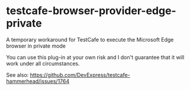 # testcafe-browser-provider-edge-private
A temporary workaround for TestCafe to execute the Microsoft Edge browser in private mode

You can use this plug-in at your own risk and I don't guarantee that it will work under all circumstances.

See also: https://github.com/DevExpress/testcafe-hammerhead/issues/1764
